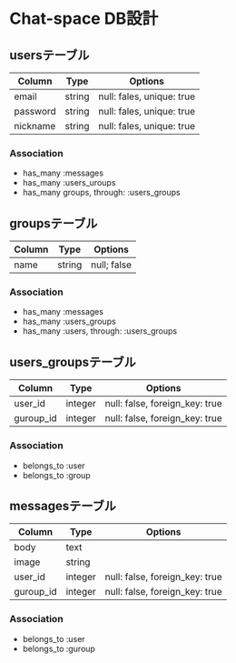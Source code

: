#  Chat-space DB設計

## usersテーブル
|Column|Type|Options|
|------|----|-------|
|email|string|null: fales, unique: true|
|password|string|null: fales, unique: true|
|nickname|string|null: fales, unique: true|
### Association
- has_many :messages
- has_many :users_uroups
- has_many groups, through: :users_groups

## groupsテーブル
|Column|Type|Options|
|------|----|-------|
|name|string|null; false|
### Association
- has_many :messages
- has_many :users_groups
- has_many :users, through: :users_groups

## users_groupsテーブル
|Column|Type|Options|
|------|----|-------|
|user_id|integer|null: false, foreign_key: true|
|guroup_id|integer|null: false, foreign_key: true|
### Association
- belongs_to :user
- belongs_to :group

## messagesテーブル
|Column|Type|Options|
|------|----|-------|
|body|text||
|image|string||
|user_id|integer|null: false, foreign_key: true|
|guroup_id|integer|null: false, foreign_key: true|
### Association
- belongs_to :user
- belongs_to :guroup